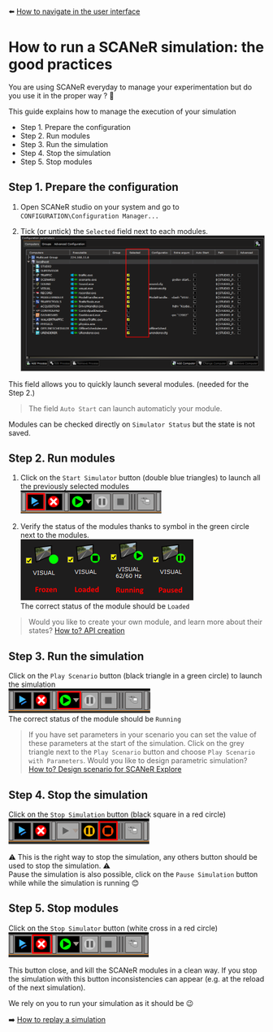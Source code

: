:arrow_left: [How to navigate in the user interface](../HT_Navigate/HT_Navigate.md)

# How to run a SCANeR simulation: the good practices

You are using SCANeR everyday to manage your experimentation but do you use it in the proper way ? 🤔

This guide explains how to manage the execution of your simulation
- Step 1. Prepare the configuration
- Step 2. Run modules
- Step 3. Run the simulation
- Step 4. Stop the simulation
- Step 5. Stop modules 

## Step 1. Prepare the configuration

1. Open SCANeR studio on your system and go to `CONFIGURATION\Configuration Manager...`

2. Tick (or untick) the `Selected` field next to each modules.
![](./assets/ConfigManager.png)

This field allows you to quickly launch several modules. (needed for the Step 2.)  
>The field `Auto Start` can launch automaticly your module. 

Modules can be checked directly on `Simulator Status` but the state is not saved. 

## Step 2. Run modules

1. Click on the `Start Simulator` button (double blue triangles) to launch all the previously selected modules
![](./assets/LaunchModules.png)  

2. Verify the status of the modules thanks to symbol in the green circle next to the modules.  
![](./assets/ModuleStates.png)  
The correct status of the module should be `Loaded`  

>Would you like to create your own module, and learn more about their states? [How to? API creation]()

## Step 3. Run the simulation
Click on the `Play Scenario` button (black triangle in a green circle) to launch the simulation  
![](./assets/LaunchSimu.png)  
The correct status of the module should be `Running`  

>If you have set parameters in your scenario you can set the value of these parameters at the start of the simulation. Click on the grey triangle next to the `Play Scenario` button and choose `Play Scenario with Parameters`. Would you like to design parametric simulation? [How to? Design scenario for SCANeR Explore]()

## Step 4. Stop the simulation
Click on the `Stop Simulation` button (black square in a red circle)  
![](./assets/StopSimu.png)

⚠ This is the right way to stop the simulation, any others button should be used to stop the simulation. ⚠  
Pause the simulation is also possible, click on the `Pause Simulation` button while while the simulation is running 😊

## Step 5. Stop modules
Click on the `Stop Simulator` button (white cross in a red circle)  
![](./assets/StopModules.png)

This button close, and kill the SCANeR modules in a clean way. If you stop the simulation with this button inconsistencies can appear (e.g. at the reload of the next simulation).  
  
We rely on you to run your simulation as it should be 😉

:arrow_right: [How to replay a simulation](../HT_Replay_Simulation/HT_Replay_Simulation.md)
